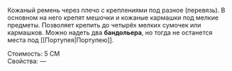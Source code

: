 Кожаный ремень через плечо с креплениями под разное (перевязь). В основном на него крепят мешочки и кожаные кармашки под мелкие предметы. Позволяет крепить до четырёх мелких сумочек или кармашков. Можно надеть два **бандольера**, но тогда не останется места под [[Портупея|Портупею]].


Стоимость: 5 СМ<br>
Свойства: —<br>